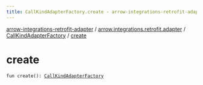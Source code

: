 ```yaml
---
title: CallKindAdapterFactory.create - arrow-integrations-retrofit-adapter
---
```


[arrow-integrations-retrofit-adapter](../../index.html) / [arrow.integrations.retrofit.adapter](../index.html) / [CallKindAdapterFactory](index.html) / [create](./create.html)

# create

`fun create(): `[`CallKindAdapterFactory`](index.html)